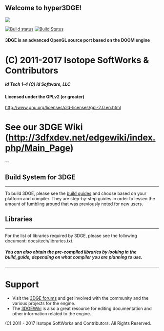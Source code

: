 Welcome to hyper3DGE!
---------------------

![](http://a.fsdn.com/con/app/proj/edge2/screenshots/327069.jpg)

[![Build status](https://ci.appveyor.com/api/projects/status/ghevag13p9ue60no?svg=true)](https://ci.appveyor.com/project/raa-eruanna/hyper3dge) [![Build Status](https://travis-ci.org/3dfxdev/hyper3DGE.svg?branch=master)](https://travis-ci.org/3dfxdev/hyper3DGE)

#### 3DGE is an advanced OpenGL source port based on the DOOM engine

# (C) 2011-2017 Isotope SoftWorks & Contributors
##### id Tech 1-4 (C) id Software, LLC
#### Licensed under the GPLv2 (or greater)
http://www.gnu.org/licenses/old-licenses/gpl-2.0.en.html
# See our 3DGE Wiki (http://3dfxdev.net/edgewiki/index.php/Main_Page)
--

## Build System for 3DGE
---
To build 3DGE, please see the [build guides](https://github.com/3dfxdev/hyper3DGE/tree/master/build_guide) and choose
based on your platform and compiler. They are step-by-step guides
in order to lessen the amount of fumbling around that was previously
noted for new users.

## Libraries
---
For the list of libraries required by 3DGE, please see the
following document: docs/tech/libraries.txt.
##### You can also obtain the pre-compiled libraries by looking in the build_guide, depending on what compiler you are planning to use.

---

# Support
* Visit the [3DGE forums](http://tdgmods.net/smf) and get involved with the
community and the various projects for the engine.
* The [3DGEWiki](http://3dfxdev.net/edgewiki) is also a great resource for
editing documentation and other information related to the engine.

(C) 2011 - 2017 Isotope SoftWorks and Contributors. All Rights Reserved.
